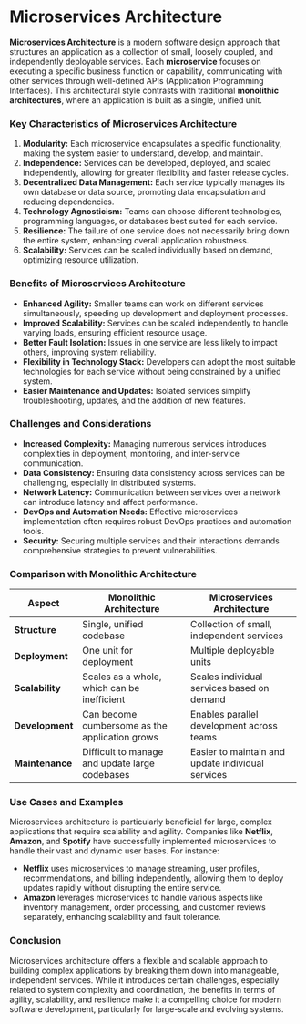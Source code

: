 # Microservices Architecture

**Microservices Architecture** is a modern software design approach that structures an application as a collection of small, loosely coupled, and independently deployable services. Each **microservice** focuses on executing a specific business function or capability, communicating with other services through well-defined APIs (Application Programming Interfaces). This architectural style contrasts with traditional **monolithic architectures**, where an application is built as a single, unified unit.

### **Key Characteristics of Microservices Architecture**

1. **Modularity:** Each microservice encapsulates a specific functionality, making the system easier to understand, develop, and maintain.
2. **Independence:** Services can be developed, deployed, and scaled independently, allowing for greater flexibility and faster release cycles.
3. **Decentralized Data Management:** Each service typically manages its own database or data source, promoting data encapsulation and reducing dependencies.
4. **Technology Agnosticism:** Teams can choose different technologies, programming languages, or databases best suited for each service.
5. **Resilience:** The failure of one service does not necessarily bring down the entire system, enhancing overall application robustness.
6. **Scalability:** Services can be scaled individually based on demand, optimizing resource utilization.

### **Benefits of Microservices Architecture**

- **Enhanced Agility:** Smaller teams can work on different services simultaneously, speeding up development and deployment processes.
- **Improved Scalability:** Services can be scaled independently to handle varying loads, ensuring efficient resource usage.
- **Better Fault Isolation:** Issues in one service are less likely to impact others, improving system reliability.
- **Flexibility in Technology Stack:** Developers can adopt the most suitable technologies for each service without being constrained by a unified system.
- **Easier Maintenance and Updates:** Isolated services simplify troubleshooting, updates, and the addition of new features.

### **Challenges and Considerations**

- **Increased Complexity:** Managing numerous services introduces complexities in deployment, monitoring, and inter-service communication.
- **Data Consistency:** Ensuring data consistency across services can be challenging, especially in distributed systems.
- **Network Latency:** Communication between services over a network can introduce latency and affect performance.
- **DevOps and Automation Needs:** Effective microservices implementation often requires robust DevOps practices and automation tools.
- **Security:** Securing multiple services and their interactions demands comprehensive strategies to prevent vulnerabilities.

### **Comparison with Monolithic Architecture**

| Aspect               | Monolithic Architecture                            | Microservices Architecture                          |
|----------------------|----------------------------------------------------|-----------------------------------------------------|
| **Structure**        | Single, unified codebase                            | Collection of small, independent services            |
| **Deployment**       | One unit for deployment                             | Multiple deployable units                             |
| **Scalability**      | Scales as a whole, which can be inefficient         | Scales individual services based on demand            |
| **Development**      | Can become cumbersome as the application grows      | Enables parallel development across teams             |
| **Maintenance**     | Difficult to manage and update large codebases      | Easier to maintain and update individual services     |

### **Use Cases and Examples**

Microservices architecture is particularly beneficial for large, complex applications that require scalability and agility. Companies like **Netflix**, **Amazon**, and **Spotify** have successfully implemented microservices to handle their vast and dynamic user bases. For instance:

- **Netflix** uses microservices to manage streaming, user profiles, recommendations, and billing independently, allowing them to deploy updates rapidly without disrupting the entire service.
- **Amazon** leverages microservices to handle various aspects like inventory management, order processing, and customer reviews separately, enhancing scalability and fault tolerance.

### **Conclusion**

Microservices architecture offers a flexible and scalable approach to building complex applications by breaking them down into manageable, independent services. While it introduces certain challenges, especially related to system complexity and coordination, the benefits in terms of agility, scalability, and resilience make it a compelling choice for modern software development, particularly for large-scale and evolving systems.